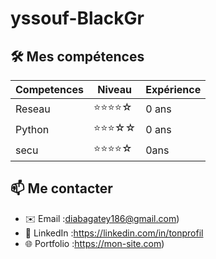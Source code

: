 # yssouf-BlackGr

## 🛠️ Mes compétences

| Competences| Niveau | Expérience |
|---------|--------|------------|
| Reseau | ⭐⭐⭐⭐☆ | 0 ans |
| Python  | ⭐⭐⭐☆☆ | 0 ans |
| secu       | ⭐⭐⭐⭐☆ | 0ans |


## 📫 Me contacter
- ✉️ Email :diabagatey186@gmail.com)
- 🔗 LinkedIn :https://linkedin.com/in/tonprofil
- 🌐 Portfolio :https://mon-site.com)

